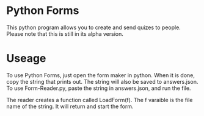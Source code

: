 # Python Forms
This python program allows you to create and send quizes to people. Please note that this is still in its alpha version.

# Useage
To use Python Forms, just open the form maker in python. When it is done, copy the string that prints out. The string will also be saved to answers.json.
To use Form-Reader.py, paste the string in answers.json, and run the file.

The reader creates a function called LoadForm(f). The f varaible is the file name of the string. It will return and start the form.

